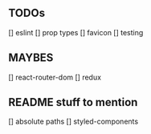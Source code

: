 ## TODOs
[] eslint
[] prop types
[] favicon
[] testing

## MAYBES
[] react-router-dom
[] redux

## README stuff to mention
[] absolute paths
[] styled-components
